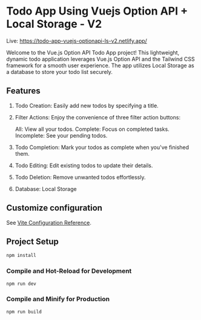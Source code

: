 # Todo App Using Vuejs Option API + Local Storage - V2

Live: https://todo-app-vuejs-optionapi-ls-v2.netlify.app/

Welcome to the Vue.js Option API Todo App project! This lightweight, dynamic todo application leverages Vue.js Option API and the Tailwind CSS framework for a smooth user experience. The app utilizes Local Storage as a database to store your todo list securely.

## Features

1. Todo Creation: Easily add new todos by specifying a title.

2. Filter Actions: Enjoy the convenience of three filter action buttons:

   All: View all your todos.
   Complete: Focus on completed tasks.
   Incomplete: See your pending todos.

3. Todo Completion: Mark your todos as complete when you've finished them.

4. Todo Editing: Edit existing todos to update their details.

5. Todo Deletion: Remove unwanted todos effortlessly.

6. Database: Local Storage

## Customize configuration

See [Vite Configuration Reference](https://vitejs.dev/config/).

## Project Setup

```sh
npm install
```

### Compile and Hot-Reload for Development

```sh
npm run dev
```

### Compile and Minify for Production

```sh
npm run build
```
